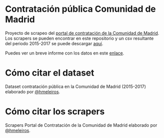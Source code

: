 # Contratación pública Comunidad de Madrid
Proyecto de scrapeo del [portal de contratación de la Comunidad de Madrid](http://www.madrid.org/cs/Satellite?cid=1224915242285&language=es&pagename=PortalContratacion%2FPage%2FPCON_buscadorAvanzado). Los scrapers se pueden encontrar en este repositorio y un csv resultante del periodo 2015-2017 se puede descargar [aquí](https://www.dropbox.com/s/tamql3gd7reu977/contratospublicos_15_17.csv?dl=0).

Puedes ver un breve informe con los datos en este [enlace](https://cdn.rawgit.com/meneos/contratacionCM/0dc0380e/Informe.html).

# Cómo citar el dataset
Dataset contratación pública en la Comunidad de Madrid (2015-2017) elaborado por [@hmeleiros](https://twitter.com/hmeleiros).

# Cómo citar los scrapers
Scrapers Portal de Contratación de la Comunidad de Madrid elaborado por [@hmeleiros](https://twitter.com/hmeleiros).

